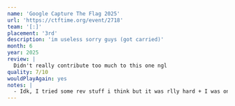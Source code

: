 ```yaml
---
name: 'Google Capture The Flag 2025'
url: 'https://ctftime.org/event/2718'
team: '[:]'
placement: '3rd'
description: 'im useless sorry guys (got carried)'
month: 6
year: 2025
review: |
  Didn't really contribute too much to this one ngl
quality: 7/10
wouldPlayAgain: yes
notes: |
  - Idk, I tried some rev stuff i think but it was rlly hard + I was on vacation. The vm stuff with register/stack was pretty cool tho yet kinda cancer at the same time
---
```

